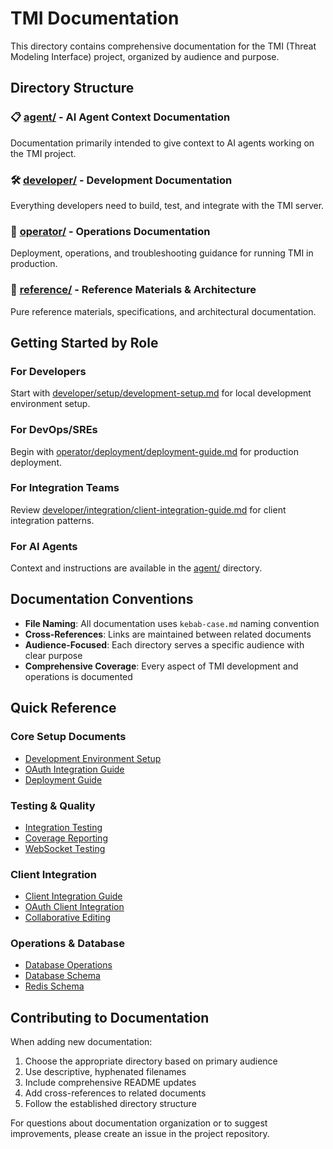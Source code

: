 # TMI Documentation

This directory contains comprehensive documentation for the TMI (Threat Modeling Interface) project, organized by audience and purpose.

## Directory Structure

### 📋 [agent/](agent/) - AI Agent Context Documentation
Documentation primarily intended to give context to AI agents working on the TMI project.

### 🛠️ [developer/](developer/) - Development Documentation  
Everything developers need to build, test, and integrate with the TMI server.

### 🚀 [operator/](operator/) - Operations Documentation
Deployment, operations, and troubleshooting guidance for running TMI in production.

### 📖 [reference/](reference/) - Reference Materials & Architecture
Pure reference materials, specifications, and architectural documentation.

## Getting Started by Role

### For Developers
Start with [developer/setup/development-setup.md](developer/setup/development-setup.md) for local development environment setup.

### For DevOps/SREs
Begin with [operator/deployment/deployment-guide.md](operator/deployment/deployment-guide.md) for production deployment.

### For Integration Teams
Review [developer/integration/client-integration-guide.md](developer/integration/client-integration-guide.md) for client integration patterns.

### For AI Agents
Context and instructions are available in the [agent/](agent/) directory.

## Documentation Conventions

- **File Naming**: All documentation uses `kebab-case.md` naming convention
- **Cross-References**: Links are maintained between related documents
- **Audience-Focused**: Each directory serves a specific audience with clear purpose
- **Comprehensive Coverage**: Every aspect of TMI development and operations is documented

## Quick Reference

### Core Setup Documents
- [Development Environment Setup](developer/setup/development-setup.md)
- [OAuth Integration Guide](developer/setup/oauth-integration.md)
- [Deployment Guide](operator/deployment/deployment-guide.md)

### Testing & Quality
- [Integration Testing](developer/testing/integration-testing.md)
- [Coverage Reporting](developer/testing/coverage-reporting.md)
- [WebSocket Testing](developer/testing/websocket-testing.md)

### Client Integration
- [Client Integration Guide](developer/integration/client-integration-guide.md)
- [OAuth Client Integration](developer/integration/client-oauth-integration.md)
- [Collaborative Editing](developer/integration/collaborative-editing-plan.md)

### Operations & Database
- [Database Operations](operator/database/postgresql-operations.md)
- [Database Schema](operator/database/postgresql-schema.md)
- [Redis Schema](operator/database/redis-schema.md)

## Contributing to Documentation

When adding new documentation:

1. Choose the appropriate directory based on primary audience
2. Use descriptive, hyphenated filenames
3. Include comprehensive README updates
4. Add cross-references to related documents
5. Follow the established directory structure

For questions about documentation organization or to suggest improvements, please create an issue in the project repository.